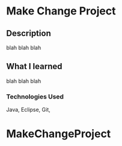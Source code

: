 # Make Change Project

## Description
blah blah blah

## What I learned
blah blah blah

### Technologies Used
Java, Eclipse, Git, 
# MakeChangeProject
